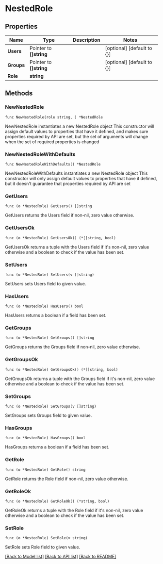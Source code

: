 # NestedRole

## Properties

Name | Type | Description | Notes
------------ | ------------- | ------------- | -------------
**Users** | Pointer to **[]string** |  | [optional] [default to {}]
**Groups** | Pointer to **[]string** |  | [optional] [default to {}]
**Role** | **string** |  | 

## Methods

### NewNestedRole

`func NewNestedRole(role string, ) *NestedRole`

NewNestedRole instantiates a new NestedRole object
This constructor will assign default values to properties that have it defined,
and makes sure properties required by API are set, but the set of arguments
will change when the set of required properties is changed

### NewNestedRoleWithDefaults

`func NewNestedRoleWithDefaults() *NestedRole`

NewNestedRoleWithDefaults instantiates a new NestedRole object
This constructor will only assign default values to properties that have it defined,
but it doesn't guarantee that properties required by API are set

### GetUsers

`func (o *NestedRole) GetUsers() []string`

GetUsers returns the Users field if non-nil, zero value otherwise.

### GetUsersOk

`func (o *NestedRole) GetUsersOk() (*[]string, bool)`

GetUsersOk returns a tuple with the Users field if it's non-nil, zero value otherwise
and a boolean to check if the value has been set.

### SetUsers

`func (o *NestedRole) SetUsers(v []string)`

SetUsers sets Users field to given value.

### HasUsers

`func (o *NestedRole) HasUsers() bool`

HasUsers returns a boolean if a field has been set.

### GetGroups

`func (o *NestedRole) GetGroups() []string`

GetGroups returns the Groups field if non-nil, zero value otherwise.

### GetGroupsOk

`func (o *NestedRole) GetGroupsOk() (*[]string, bool)`

GetGroupsOk returns a tuple with the Groups field if it's non-nil, zero value otherwise
and a boolean to check if the value has been set.

### SetGroups

`func (o *NestedRole) SetGroups(v []string)`

SetGroups sets Groups field to given value.

### HasGroups

`func (o *NestedRole) HasGroups() bool`

HasGroups returns a boolean if a field has been set.

### GetRole

`func (o *NestedRole) GetRole() string`

GetRole returns the Role field if non-nil, zero value otherwise.

### GetRoleOk

`func (o *NestedRole) GetRoleOk() (*string, bool)`

GetRoleOk returns a tuple with the Role field if it's non-nil, zero value otherwise
and a boolean to check if the value has been set.

### SetRole

`func (o *NestedRole) SetRole(v string)`

SetRole sets Role field to given value.



[[Back to Model list]](../README.md#documentation-for-models) [[Back to API list]](../README.md#documentation-for-api-endpoints) [[Back to README]](../README.md)


